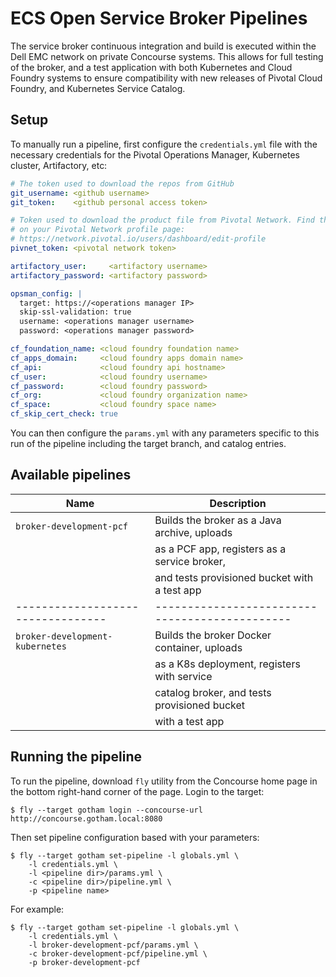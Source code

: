 # ECS Open Service Broker Pipelines

The service broker continuous integration and build is executed within the
Dell EMC network on private Concourse systems.  This allows for full testing
of the broker, and a test application with both Kubernetes and Cloud Foundry
systems to ensure compatibility with new releases of Pivotal Cloud Foundry, and
Kubernetes Service Catalog.

## Setup

To manually run a pipeline, first configure the `credentials.yml` file with the
necessary credentials for the Pivotal Operations Manager, Kubernetes cluster,
Artifactory, etc:

```yaml
# The token used to download the repos from GitHub
git_username: <github username>
git_token:    <github personal access token>

# Token used to download the product file from Pivotal Network. Find this
# on your Pivotal Network profile page:
# https://network.pivotal.io/users/dashboard/edit-profile
pivnet_token: <pivotal network token>

artifactory_user:     <artifactory username>
artifactory_password: <artifactory password>

opsman_config: |
  target: https://<operations manager IP>
  skip-ssl-validation: true
  username: <operations manager username>
  password: <operations manager password>

cf_foundation_name: <cloud foundry foundation name>
cf_apps_domain:     <cloud foundry apps domain name>
cf_api:             <cloud foundry api hostname>
cf_user:            <cloud foundry username>
cf_password:        <cloud foundry password>
cf_org:             <cloud foundry organization name>
cf_space:           <cloud foundry space name>
cf_skip_cert_check: true
```

You can then configure the `params.yml` with any parameters specific to this run
of the pipeline including the target branch, and catalog entries.

## Available pipelines

| Name                            | Description                                  |
|---------------------------------|----------------------------------------------|
| `broker-development-pcf`        | Builds the broker as a Java archive, uploads |
|                                 | as a PCF app, registers as a service broker, |
|                                 | and tests provisioned bucket with a test app |
|---------------------------------|----------------------------------------------|
| `broker-development-kubernetes` | Builds the broker Docker container, uploads  |
|                                 | as a K8s deployment, registers with service  |
|                                 | catalog broker, and tests provisioned bucket |
|                                 | with a test app                              |

## Running the pipeline

To run the pipeline, download `fly` utility from the Concourse home page in the
bottom right-hand corner of the page.  Login to the target:

```shell
$ fly --target gotham login --concourse-url http://concourse.gotham.local:8080
```

Then set pipeline configuration based with your parameters:

```shell
$ fly --target gotham set-pipeline -l globals.yml \
    -l credentials.yml \
    -l <pipeline dir>/params.yml \
    -c <pipeline dir>/pipeline.yml \
    -p <pipeline name>
```

For example:

```shell
$ fly --target gotham set-pipeline -l globals.yml \
    -l credentials.yml \
    -l broker-development-pcf/params.yml \
    -c broker-development-pcf/pipeline.yml \
    -p broker-development-pcf
```
